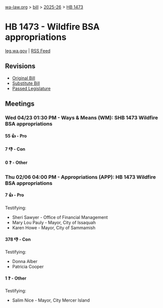 [wa-law.org](/) > [bill](/bill/) > [2025-26](/bill/2025-26/) > [HB 1473](/bill/2025-26/hb/1473/)

# HB 1473 - Wildfire BSA appropriations
[leg.wa.gov](https://app.leg.wa.gov/billsummary?BillNumber=1473&Year=2025&Initiative=false) | [RSS Feed](./rss.xml)

## Revisions
* [Original Bill](1/)
* [Substitute Bill](S/)
* [Passed Legislature](S.PL/)

## Meetings
### Wed 04/23 01:30 PM - Ways & Means (WM): SHB 1473 Wildfire BSA appropriations
#### 55 👍 - Pro

#### 7 👎 - Con

#### 0 ❓ - Other

### Thu 02/06 04:00 PM - Appropriations (APP): HB 1473 Wildfire BSA appropriations
#### 7 👍 - Pro
Testifying:
* Sheri Sawyer - Office of Financial Management
* Mary Lou Pauly - Mayor, City of Issaquah
* Karen Howe - Mayor, City of Sammamish

#### 378 👎 - Con
Testifying:
* Donna Alber
* Patricia Cooper

#### 1 ❓ - Other
Testifying:
* Salim Nice - Mayor, City Mercer Island
